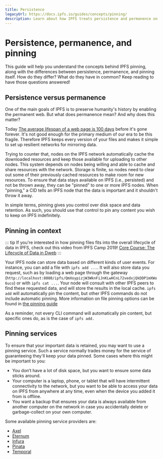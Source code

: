 ```yaml
---
title: Persistence
legacyUrl: https://docs.ipfs.io/guides/concepts/pinning/
description: Learn about how IPFS treats persistence and permanence on the web, and how pinning can help keep data from being discarded.
---
```


# Persistence, permanence, and pinning

This guide will help you understand the concepts behind IPFS pinning, along with the differences between persistence, permanence, and pinning itself. How do they differ? What do they have in common? Keep reading to have those questions answered!

## Persistence versus permanence

One of the main goals of IPFS is to preserve humanity's history by enabling the permanent web. But what does permanence mean? And why does this matter?

Today [The average lifespan of a web page is 100 days](https://blogs.loc.gov/thesignal/2011/11/the-average-lifespan-of-a-webpage/) before it's gone forever. It's not good enough for the primary medium of our era to be this fragile. Therefore IPFS keeps every version of your files and makes it simple to set up resilient networks for mirroring data.

Trying to counter that, nodes on the IPFS network automatically cache the downloaded resources and keep those available for uploading to other nodes. This system depends on nodes being willing and able to cache and share resources with the network. Storage is finite, so nodes need to clear out some of their previously cached resources to make room for new resources. To ensure that data stays available on IPFS (i.e., persisted) and not be thrown away, they can be "pinned" to one or more IPFS nodes. When "pinning," a CID tells an IPFS node that the data is important and it shouldn't throw it away.

In simple terms, pinning gives you control over disk space and data retention. As such, you should use that control to pin any content you wish to keep on IPFS indefinitely.

## Pinning in context

::: tip
If you're interested in how pinning files fits into the overall lifecycle of data in IPFS, check out this video from IPFS Camp 2019! [Core Course: The Lifecycle of Data in Dweb](https://www.youtube.com/watch?v=fLUq0RkiTBA)
:::

Your IPFS node can store data based on different kinds of user events. For instance, you can add a file with `ipfs add ...`. It will also store data you request, such as by loading a web page through the gateway (`http://localhost:8080/ipfs/QmXoypizjW3WknFiJnKLwHCnL72vedxjQkDDP1mXWo6uco`) or with `ipfs cat ...`. Your node will consult with other IPFS peers to find these requested data, and will store the results in the local cache. `ipfs add` will automatically pin the content, but other IPFS commands do not include automatic pinning. More information on file pinning options can be found in [the pinning guide](https://docs.ipfs.io/how-to/pin-files/#three-kinds-of-pins)

As a reminder, not every CLI command will automatically pin content, but specific ones do, as is the case of `ipfs add.`

## Pinning services

To ensure that your important data is retained, you may want to use a pinning service. Such a service normally trades money for the service of guaranteeing they'll keep your data pinned. Some cases where this might be important to you:

- You don’t have a lot of disk space, but you want to ensure some data sticks around.
- Your computer is a laptop, phone, or tablet that will have intermittent connectivity to the network, but you want to be able to access your data on IPFS from anywhere at any time, even when the device you added it from is offline.
- You want a backup that ensures your data is always available from another computer on the network in case you accidentally delete or garbage-collect on your own computer.

Some available pinning service providers are:

- [Axel](https://www.axel.org/blog/2019/07/23/qa-with-the-developers-of-axel-ipfs/)
- [Eternum](https://www.eternum.io/)
- [Infura](https://infura.io/)
- [Pinata](https://pinata.cloud/)
- [Temporal](https://temporal.cloud/)
